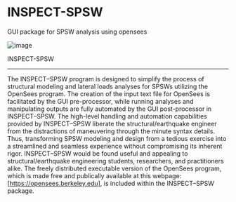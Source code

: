 # INSPECT-SPSW
 GUI package for SPSW analysis using opensees

![image](https://user-images.githubusercontent.com/105129724/196164887-22eca8a2-f80b-4582-92e4-79c7333d0d8f.png)

INSPECT-SPSW
_______________________________________________________________________________________
The INSPECT–SPSW program is designed to simplify the process of structural modeling and lateral loads analyses for SPSWs utilizing the OpenSees program. The creation of the input text file for OpenSees is facilitated by the GUI pre-processor, while running analyses and manipulating outputs are fully automated by the GUI post-processor in INSPECT–SPSW. The high-level handling and automation capabilities provided by INSPECT–SPSW liberate the structural/earthquake engineer from the distractions of maneuvering through the minute syntax details. Thus, transforming SPSW modeling and design from a tedious exercise into a streamlined and seamless experience without compromising its inherent rigor. INSPECT–SPSW would be found useful and appealing to structural/earthquake engineering students, researchers, and practitioners alike. The freely distributed executable version of the OpenSees program, which is made free and publically available at this webpage: [https://opensees.berkeley.edu], is included within the INSPECT–SPSW package.
